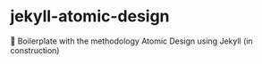 # jekyll-atomic-design
:construction: Boilerplate with the methodology Atomic Design using Jekyll (in construction)
